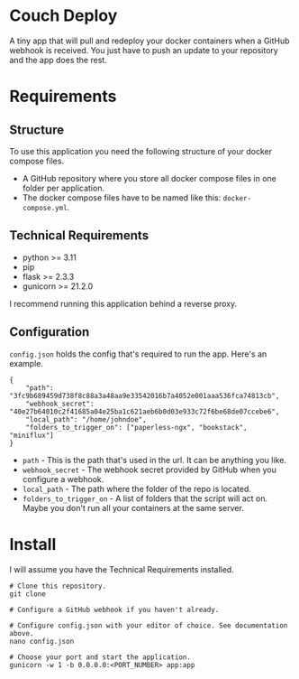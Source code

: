 # Couch Deploy
A tiny app that will pull and redeploy your docker containers when a GitHub webhook is received. You just have to push an update to your repository and the app does the rest.

# Requirements
## Structure
To use this application you need the following structure of your docker compose files.
- A GitHub repository where you store all docker compose files in one folder per application.
- The docker compose files have to be named like this: `docker-compose.yml`.

## Technical Requirements
- python >= 3.11
- pip
- flask >= 2.3.3
- gunicorn >= 21.2.0

I recommend running this application behind a reverse proxy.

## Configuration
`config.json` holds the config that's required to run the app. Here's an example.
```
{
    "path": "3fc9b689459d738f8c88a3a48aa9e33542016b7a4052e001aaa536fca74813cb",
    "webhook_secret": "40e27b64010c2f41685a04e25ba1c621aeb6b0d03e933c72f6be68de07ccebe6",
    "local_path": "/home/johndoe",
    "folders_to_trigger_on": ["paperless-ngx", "bookstack", "miniflux"]
}
```
- `path` - This is the path that's used in the url. It can be anything you like.
- `webhook_secret` - The webhook secret provided by GitHub when you configure a webhook.
- `local_path` - The path where the folder of the repo is located.
- `folders_to_trigger_on` - A list of folders that the script will act on. Maybe you don't run all your containers at the same server.

# Install
I will assume you have the Technical Requirements installed.

```
# Clone this repository.
git clone

# Configure a GitHub webhook if you haven't already.

# Configure config.json with your editor of choice. See documentation above.
nano config.json

# Choose your port and start the application.
gunicorn -w 1 -b 0.0.0.0:<PORT_NUMBER> app:app
```
